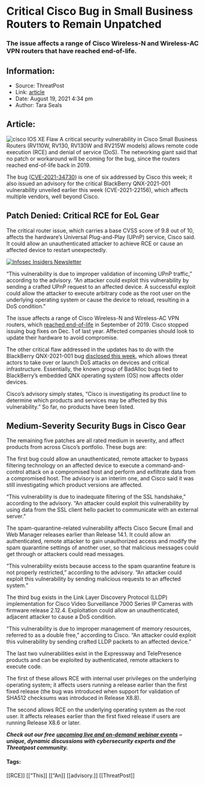 # Critical Cisco Bug in Small Business Routers to Remain Unpatched
### The issue affects a range of Cisco Wireless-N and Wireless-AC VPN routers that have reached end-of-life.

## Information:
+ Source: ThreatPost
+ Link: [article](https://kasperskycontenthub.com/threatpost-global/?p=168831)
+ Date: August 19, 2021  4:34 pm
+ Author: Tara Seals


## Article:
![cisco IOS XE Flaw](https://media.threatpost.com/wp-content/uploads/sites/103/2020/11/11092729/cisco.jpg)
A critical security vulnerability in Cisco Small Business Routers (RV110W, RV130, RV130W and RV215W models) allows remote code execution (RCE) and denial of service (DoS). The networking giant said that no patch or workaround will be coming for the bug, since the routers reached end-of-life back in 2019.


The bug ([CVE-2021-34730](https://tools.cisco.com/security/center/content/CiscoSecurityAdvisory/cisco-sa-cisco-sb-rv-overflow-htpymMB5)) is one of six addressed by Cisco this week; it also issued an advisory for the critical BlackBerry QNX-2021-001 vulnerability unveiled earlier this week (CVE-2021-22156), which affects multiple vendors, well beyond Cisco.


**Patch Denied: Critical RCE for EoL Gear**
-------------------------------------------


The critical router issue, which carries a base CVSS score of 9.8 out of 10, affects the hardware’s Universal Plug-and-Play (UPnP) service, Cisco said. It could allow an unauthenticated attacker to achieve RCE or cause an affected device to restart unexpectedly.


[![Infosec Insiders Newsletter](https://media.threatpost.com/wp-content/uploads/sites/103/2021/07/10165815/infosec_insiders_in_article_promo.png)](https://threatpost.com/infosec-insider-subscription-page/?utm_source=ART&utm_medium=ART&utm_campaign=InfosecInsiders_Newsletter_Promo/)


“This vulnerability is due to improper validation of incoming UPnP traffic,” according to the advisory. “An attacker could exploit this vulnerability by sending a crafted UPnP request to an affected device. A successful exploit could allow the attacker to execute arbitrary code as the root user on the underlying operating system or cause the device to reload, resulting in a DoS condition.”


The issue affects a range of Cisco Wireless-N and Wireless-AC VPN routers, which [reached end-of-life](https://www.cisco.com/c/en/us/products/collateral/routers/small-business-rv-series-routers/eos-eol-notice-c51-742771.html) in September of 2019. Cisco stopped issuing bug fixes on Dec. 1 of last year. Affected companies should look to update their hardware to avoid compromise.


The other critical flaw addressed in the updates has to do with the BlackBerry QNX-2021-001 bug [disclosed this week](https://threatpost.com/blackberrys-qnx-devices-attacks/168772/), which allows threat actors to take over or launch DoS attacks on devices and critical infrastructure. Essentially, the known group of BadAlloc bugs tied to BlackBerry’s embedded QNX operating system (OS) now affects older devices.


Cisco’s advisory simply states, “Cisco is investigating its product line to determine which products and services may be affected by this vulnerability.” So far, no products have been listed.


**Medium-Severity Security Bugs in Cisco Gear**
-----------------------------------------------


The remaining five patches are all rated medium in severity, and affect products from across Cisco’s portfolio. These bugs are:


The first bug could allow an unauthenticated, remote attacker to bypass filtering technology on an affected device to execute a command-and-control attack on a compromised host and perform and exfiltrate data from a compromised host. The advisory is an interim one, and Cisco said it was still investigating which product versions are affected.


“This vulnerability is due to inadequate filtering of the SSL handshake,” according to the advisory. “An attacker could exploit this vulnerability by using data from the SSL client hello packet to communicate with an external server.”


The spam-quarantine-related vulnerability affects Cisco Secure Email and Web Manager releases earlier than Release 14.1. It could allow an authenticated, remote attacker to gain unauthorized access and modify the spam quarantine settings of another user, so that malicious messages could get through or attackers could read messages.


“This vulnerability exists because access to the spam quarantine feature is not properly restricted,” according to the advisory. “An attacker could exploit this vulnerability by sending malicious requests to an affected system.”


The third bug exists in the Link Layer Discovery Protocol (LLDP) implementation for Cisco Video Surveillance 7000 Series IP Cameras with firmware release 2.12.4. Exploitation could allow an unauthenticated, adjacent attacker to cause a DoS condition.


“This vulnerability is due to improper management of memory resources, referred to as a double free,” according to Cisco. “An attacker could exploit this vulnerability by sending crafted LLDP packets to an affected device.”


The last two vulnerabilities exist in the Expressway and TelePresence products and can be exploited by authenticated, remote attackers to execute code.


The first of these allows RCE with internal user privileges on the underlying operating system; it affects users running a release earlier than the first fixed release (the bug was introduced when support for validation of SHA512 checksums was introduced in Release X8.8).


The second allows RCE on the underlying operating system as the root user. It affects releases earlier than the first fixed release if users are running Release X8.6 or later.


***Check out our free*** [***upcoming live and on-demand webinar events***](https://threatpost.com/category/webinars/) ***– unique, dynamic discussions with cybersecurity experts and the Threatpost community.***




#### Tags:
[[RCE]] [[“This]] [[“An]] [[advisory.]] [[ThreatPost]]

